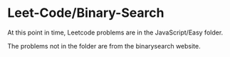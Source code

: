 # Leet-Code/Binary-Search
At this point in time, Leetcode problems are in the JavaScript/Easy folder.

The problems not in the folder are from the binarysearch website.



